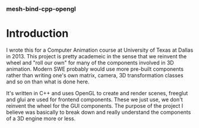 ### mesh-bind-cpp-opengl

# Introduction
I wrote this for a Computer Animation course at University of Texas at Dallas in 2013. This project is pretty academeic in the sense that we reinvent the wheel and "roll our own" for many of the components involved in 3D animation. Modern SWE probably would use more pre-built components rather than writing one's own matrix, camera, 3D transformation classes and so on than what is done here. </br>

It's written in C++ and uses OpenGL to create and render scenes, freeglut and glui are used for frontend components. These we just use, we don't reinvent the wheel for the GUI components. The purpose of the project I believe was basically to break down and really understand the components of a 3D engine more or less. 


